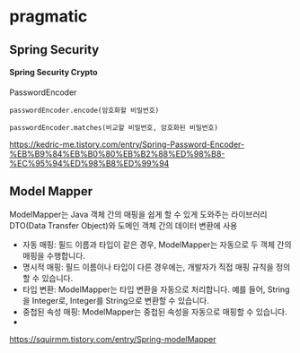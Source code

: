 # pragmatic




## Spring Security

#### Spring Security Crypto

PasswordEncoder

`passwordEncoder.encode(암호화할 비밀번호)`

`passwordEncoder.matches(비교할 비밀번호, 암호화된 비밀번호)`

https://kedric-me.tistory.com/entry/Spring-Password-Encoder-%EB%B9%84%EB%B0%80%EB%B2%88%ED%98%B8-%EC%95%94%ED%98%B8%ED%99%94

## Model Mapper
ModelMapper는 Java 객체 간의 매핑을 쉽게 할 수 있게 도와주는 라이브러리
DTO(Data Transfer Object)와 도메인 객체 간의 데이터 변환에 사용

- 자동 매핑: 필드 이름과 타입이 같은 경우, ModelMapper는 자동으로 두 객체 간의 매핑을 수행합니다.
- 명시적 매핑: 필드 이름이나 타입이 다른 경우에는, 개발자가 직접 매핑 규칙을 정의할 수 있습니다.
- 타입 변환: ModelMapper는 타입 변환을 자동으로 처리합니다. 예를 들어, String을 Integer로, Integer를 String으로 변환할 수 있습니다.
- 중첩된 속성 매핑: ModelMapper는 중첩된 속성을 자동으로 매핑할 수 있습니다.
- 
https://squirmm.tistory.com/entry/Spring-modelMapper